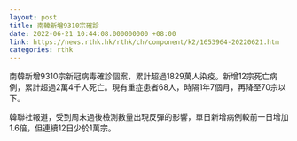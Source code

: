 ```yaml
---
layout: post
title: 南韓新增9310宗確診
date: 2022-06-21 10:44:08.000000000 +08:00
link: https://news.rthk.hk/rthk/ch/component/k2/1653964-20220621.htm
categories: rthk
---
```


南韓新增9310宗新冠病毒確診個案，累計超過1829萬人染疫。新增12宗死亡病例，累計超過2萬4千人死亡。現有重症患者68人，時隔1年7個月，再降至70宗以下。

韓聯社報道，受到周末過後檢測數量出現反彈的影響，單日新增病例較前一日增加1.6倍，但連續12日少於1萬宗。
